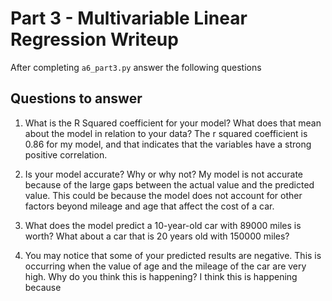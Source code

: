 # Part 3 - Multivariable Linear Regression Writeup

After completing `a6_part3.py` answer the following questions

## Questions to answer

1. What is the R Squared coefficient for your model? What does that mean about the model in relation to your data? The r squared coefficient is 0.86 for my model, and that indicates that the variables have a strong positive correlation.

2. Is your model accurate? Why or why not? My model is not accurate because of the large gaps between the actual value and the predicted value. This could be because the model does not account for other factors beyond mileage and age that affect the cost of a car.

3. What does the model predict a 10-year-old car with 89000 miles is worth? What about a car that is 20 years old with 150000 miles?

4. You may notice that some of your predicted results are negative. This is occurring when the value of age and the mileage of the car are very high. Why do you think this is happening? I think this is happening because 